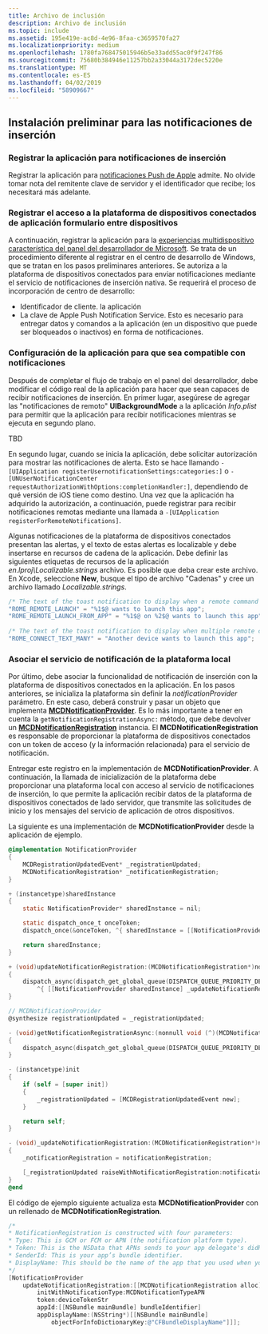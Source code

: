 ```yaml
---
title: Archivo de inclusión
description: Archivo de inclusión
ms.topic: include
ms.assetid: 195e419e-ac8d-4e96-8faa-c3659570fa27
ms.localizationpriority: medium
ms.openlocfilehash: 1780fa768475015946b5e33add55ac0f9f247f86
ms.sourcegitcommit: 75680b384946e11257bb2a33044a3172dec5220e
ms.translationtype: MT
ms.contentlocale: es-ES
ms.lasthandoff: 04/02/2019
ms.locfileid: "58909667"
---
```

## <a name="preliminary-setup-for-push-notifications"></a>Instalación preliminar para las notificaciones de inserción

### <a name="register-your-app-for-push-notifications"></a>Registrar la aplicación para notificaciones de inserción

Registrar la aplicación para [notificaciones Push de Apple](https://developer.apple.com/notifications/) admite. No olvide tomar nota del remitente clave de servidor y el identificador que recibe; los necesitará más adelante. 

### <a name="register-your-app-form-cross-device-connected-devices-platform-access"></a>Registrar el acceso a la plataforma de dispositivos conectados de aplicación formulario entre dispositivos

A continuación, registrar la aplicación para la [experiencias multidispositivo característica del panel del desarrollador de Microsoft](https://developer.microsoft.com/dashboard/crossplatform/web). Se trata de un procedimiento diferente al registrar en el centro de desarrollo de Windows, que se tratan en los pasos preliminares anteriores. Se autoriza a la plataforma de dispositivos conectados para enviar notificaciones mediante el servicio de notificaciones de inserción nativa. Se requerirá el proceso de incorporación de centro de desarrollo:
* Identificador de cliente. la aplicación
* La clave de Apple Push Notification Service. Esto es necesario para entregar datos y comandos a la aplicación (en un dispositivo que puede ser bloqueados o inactivos) en forma de notificaciones. 

### <a name="configure-your-app-to-be-notification-compatible"></a>Configuración de la aplicación para que sea compatible con notificaciones

Después de completar el flujo de trabajo en el panel del desarrollador, debe modificar el código real de la aplicación para hacer que sean capaces de recibir notificaciones de inserción. En primer lugar, asegúrese de agregar las "notificaciones de remoto" **UIBackgroundMode** a la aplicación _Info.plist_ para permitir que la aplicación para recibir notificaciones mientras se ejecuta en segundo plano. 

TBD

En segundo lugar, cuando se inicia la aplicación, debe solicitar autorización para mostrar las notificaciones de alerta. Esto se hace llamando `-[UIApplication registerUsernotificationSettings:categories:]` o `-[UNUserNotificationCenter requestAuthorizationWithOptions:completionHandler:]`, dependiendo de qué versión de iOS tiene como destino. Una vez que la aplicación ha adquirido la autorización, a continuación, puede registrar para recibir notificaciones remotas mediante una llamada a `-[UIApplication registerForRemoteNotifications]`. 

Algunas notificaciones de la plataforma de dispositivos conectados presentan las alertas, y el texto de estas alertas es localizable y debe insertarse en recursos de cadena de la aplicación. Debe definir las siguientes etiquetas de recursos de la aplicación _en.lproj\Localizable.strings_ archivo. Es posible que deba crear este archivo. En Xcode, seleccione **New**, busque el tipo de archivo "Cadenas" y cree un archivo llamado _Localizable.strings_.

```ObjectiveC
/* The text of the toast notification to display when a remote command is received */ 
"ROME_REMOTE_LAUNCH" = "%1$@ wants to launch this app"; 
"ROME_REMOTE_LAUNCH_FROM_APP" = "%1$@ on %2$@ wants to launch this app"; 
 
/* The text of the toast notification to display when multiple remote commands are received simultaneously */ 
"ROME_CONNECT_TEXT_MANY" = "Another device wants to launch this app"; 
```

### <a name="associate-the-notification-service-with-the-local-platform"></a>Asociar el servicio de notificación de la plataforma local

Por último, debe asociar la funcionalidad de notificación de inserción con la plataforma de dispositivos conectados en la aplicación. En los pasos anteriores, se inicializa la plataforma sin definir la *notificationProvider* parámetro. En este caso, deberá construir y pasar un objeto que implementa  **[MCDNotificationProvider](../../objectivec-api/core/MCDNotificationProvider.md)**. Es lo más importante a tener en cuenta la `getNotificationRegistrationAsync:` método, que debe devolver un **[MCDNotificationRegistration](../../objectivec-api/core/MCDNotificationRegistration.md)** instancia. El **MCDNotificationRegistration** es responsable de proporcionar la plataforma de dispositivos conectados con un token de acceso (y la información relacionada) para el servicio de notificación.

Entregar este registro en la implementación de **MCDNotificationProvider**. A continuación, la llamada de inicialización de la plataforma debe proporcionar una plataforma local con acceso al servicio de notificaciones de inserción, lo que permite la aplicación recibir datos de la plataforma de dispositivos conectados de lado servidor, que transmite las solicitudes de inicio y los mensajes del servicio de aplicación de otros dispositivos. 

La siguiente es una implementación de **MCDNotificationProvider** desde la aplicación de ejemplo.

```ObjectiveC
@implementation NotificationProvider
{
    MCDRegistrationUpdatedEvent* _registrationUpdated;
    MCDNotificationRegistration* _notificationRegistration;
}

+ (instancetype)sharedInstance
{
    static NotificationProvider* sharedInstance = nil;

    static dispatch_once_t onceToken;
    dispatch_once(&onceToken, ^{ sharedInstance = [[NotificationProvider alloc] init]; });

    return sharedInstance;
}

+ (void)updateNotificationRegistration:(MCDNotificationRegistration*)notificationRegistration
{
    dispatch_async(dispatch_get_global_queue(DISPATCH_QUEUE_PRIORITY_DEFAULT, 0),
        ^{ [[NotificationProvider sharedInstance] _updateNotificationRegistration:notificationRegistration]; });
}

// MCDNotificationProvider
@synthesize registrationUpdated = _registrationUpdated;

- (void)getNotificationRegistrationAsync:(nonnull void (^)(MCDNotificationRegistration* _Nullable, NSError* _Nullable))completionBlock
{
    dispatch_async(dispatch_get_global_queue(DISPATCH_QUEUE_PRIORITY_DEFAULT, 0), ^{ completionBlock(_notificationRegistration, nil); });
}

- (instancetype)init
{
    if (self = [super init])
    {
        _registrationUpdated = [MCDRegistrationUpdatedEvent new];
    }

    return self;
}

- (void)_updateNotificationRegistration:(MCDNotificationRegistration*)notificationRegistration
{
    _notificationRegistration = notificationRegistration;

    [_registrationUpdated raiseWithNotificationRegistration:notificationRegistration];
}
@end
```

El código de ejemplo siguiente actualiza esta **MCDNotificationProvider** con un rellenado de **MCDNotificationRegistration**.

```ObjectiveC
/*
* NotificationRegistration is constructed with four parameters:
* Type: This is GCM or FCM or APN (the notification platform type).
* Token: This is the NSData that APNs sends to your app delegate's didRegisterForRemoteNotificationsWithDeviceToken: method. You must convert the NSData into a string by hex-encoding it.
* SenderId: This is your app’s bundle identifier. 
* DisplayName: This should be the name of the app that you used when you registered it on the Microsoft dev portal. 
*/
[NotificationProvider
    updateNotificationRegistration:[[MCDNotificationRegistration alloc]
        initWithNotificationType:MCDNotificationTypeAPN
        token:deviceTokenStr
        appId:[[NSBundle mainBundle] bundleIdentifier]
        appDisplayName:(NSString*)[[NSBundle mainBundle]
            objectForInfoDictionaryKey:@"CFBundleDisplayName"]]];
```
